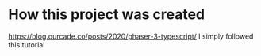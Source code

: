 # How this project was created 
https://blog.ourcade.co/posts/2020/phaser-3-typescript/ 
I simply followed this tutorial